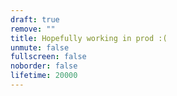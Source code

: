 ```yaml
---
draft: true
remove: ""
title: Hopefully working in prod :(
unmute: false
fullscreen: false
noborder: false
lifetime: 20000
---
```

